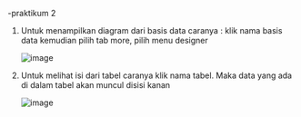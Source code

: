 -praktikum 2

1.	Untuk menampilkan diagram dari basis data caranya : klik nama basis data kemudian pilih tab more, pilih menu designer
   
    ![image](https://github.com/msriezq/jobsheet1/assets/146205529/14cacdcb-2a0a-4efd-be1b-2ef5bd031523)

2.	Untuk melihat isi dari tabel caranya klik nama tabel. Maka data yang ada di dalam tabel akan muncul disisi kanan
   
    ![image](https://github.com/msriezq/jobsheet1/assets/146205529/4b1c3f9d-383b-4dcb-bc6f-1c07e027aa1a)
